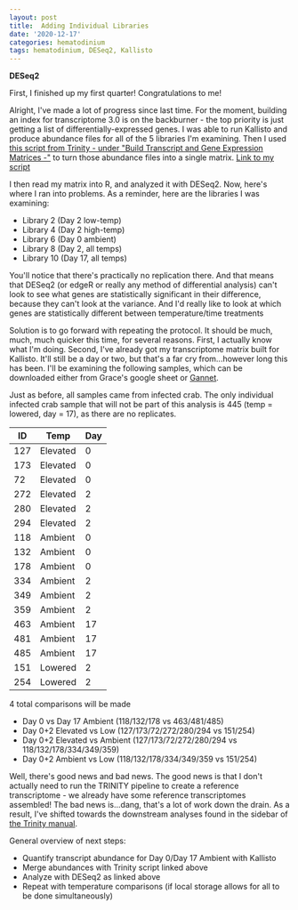 ```yaml
---
layout: post
title:  Adding Individual Libraries
date: '2020-12-17'
categories: hematodinium
tags: hematodinium, DESeq2, Kallisto
---
```


**DESeq2**

First, I finished up my first quarter! Congratulations to me! 

Alright, I've made a lot of progress since last time. For the moment, building an index for transcriptome 3.0 is on the backburner - the top priority is just getting a list of differentially-expressed genes. I was able to run Kallisto and produce abundance files for all of the 5 libraries I'm examining. Then I used [this script from Trinity - under "Build Transcript and Gene Expression Matrices -"](https://github.com/trinityrnaseq/trinityrnaseq/wiki/Trinity-Transcript-Quantification) to turn those abundance files into a single matrix. [Link to my script](https://github.com/afcoyle/hemat_bairdii_transcriptome/blob/main/scripts/01_download_libraries_run_kallisto.ipynb)

I then read my matrix into R, and analyzed it with DESeq2. Now, here's where I ran into problems. As a reminder, here are the libraries I was examining: 
- Library 2 (Day 2 low-temp)
- Library 4 (Day 2 high-temp)
- Library 6 (Day 0 ambient)
- Library 8 (Day 2, all temps)
- Library 10 (Day 17, all temps)

You'll notice that there's practically no replication there. And that means that DESeq2 (or edgeR or really any method of differential analysis) can't look to see what genes are statistically significant in their difference, because they can't look at the variance. And I'd really like to look at which genes are statistically different between temperature/time treatments

Solution is to go forward with repeating the protocol. It should be much, much, much quicker this time, for several reasons. First, I actually know what I'm doing. Second, I've already got my transcriptome matrix built for Kallisto. It'll still be a day or two, but that's a far cry from...however long this has been. I'll be examining the following samples, which can be downloaded either from Grace's google sheet or [Gannet](https://gannet.fish.washington.edu/Atumefaciens/20200318_cbai_RNAseq_fastp_trimming).

Just as before, all samples came from infected crab. The only individual infected crab sample that will not be part of this analysis is 445 (temp = lowered, day = 17), as there are no replicates.

| ID  | Temp  | Day  |
|---|---|---|
| 127 | Elevated  | 0  |
| 173 | Elevated  | 0  |
| 72  | Elevated  | 0  |
| 272 | Elevated  | 2  |
| 280 | Elevated  | 2  |
| 294 | Elevated  | 2  |
| 118 | Ambient   | 0  |
| 132 | Ambient   | 0  |
| 178 | Ambient   | 0  |
| 334 | Ambient   | 2  |
| 349 | Ambient   | 2  |
| 359 | Ambient   | 2  |
| 463 | Ambient   | 17 |
| 481 | Ambient   | 17 |
| 485 | Ambient   | 17 |
| 151 | Lowered   | 2  |
| 254 | Lowered   | 2  |

4 total comparisons will be made 
- Day 0 vs Day 17 Ambient (118/132/178 vs 463/481/485)
- Day 0+2 Elevated vs Low (127/173/72/272/280/294 vs 151/254)
- Day 0+2 Elevated vs Ambient (127/173/72/272/280/294 vs 118/132/178/334/349/359)
- Day 0+2 Ambient vs Low (118/132/178/334/349/359 vs 151/254)

Well, there's good news and bad news. The good news is that I don't actually need to run the TRINITY pipeline to create a reference transcriptome - we already have some reference transcriptomes assembled! The bad news is...dang, that's a lot of work down the drain. As a result, I've shifted towards the downstream analyses found in the sidebar of [the Trinity manual](https://github.com/trinityrnaseq/trinityrnaseq/wiki). 

General overview of next steps:
- Quantify transcript abundance for Day 0/Day 17 Ambient with Kallisto
- Merge abundances with Trinity script linked above
- Analyze with DESeq2 as linked above
- Repeat with temperature comparisons (if local storage allows for all to be done simultaneously)





